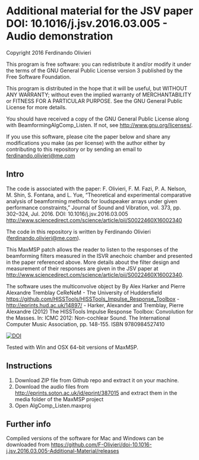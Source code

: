 # Additional material for the JSV paper DOI: 10.1016/j.jsv.2016.03.005 - Audio demonstration

Copyright 2016 Ferdinando Olivieri

This program is free software: you can redistribute it and/or modify it under the terms of the GNU General Public License version 3 published by the Free Software Foundation. 

This program is distributed in the hope that it will be useful, but WITHOUT ANY WARRANTY; without even the implied warranty of MERCHANTABILITY or FITNESS FOR A PARTICULAR PURPOSE.  See the GNU General Public License for more details.

You should have received a copy of the GNU General Public License along with BeamformingAlgComp_Listen. If not, see <http://www.gnu.org/licenses/>.

If you use this software, please cite the paper below and share any modifications you make (as per license) with the author either by contributing to this repository or by sending an email to ferdinando.olivieri@me.com

## Intro
The code is associated with the paper:
F. Olivieri, F. M. Fazi, P. A. Nelson, M. Shin, S. Fontana, and L. Yue, “Theoretical and experimental comparative analysis of beamforming methods for loudspeaker arrays under given performance constraints,” Journal of Sound and Vibration, vol. 373, pp. 302–324, Jul. 2016. DOI: 10.1016/j.jsv.2016.03.005 <http://www.sciencedirect.com/science/article/pii/S0022460X16002340>

The code in this repository is written by Ferdinando Olivieri (ferdinando.olivieri@me.com). 

This MaxMSP patch allows the reader to listen to the responses of the beamforming filters measured in the ISVR anechoic chamber and presented in the paper referenced above. More details about the filter design and measurement of their responses are given in the JSV paper at <http://www.sciencedirect.com/science/article/pii/S0022460X16002340>.

The software uses the multiconvolve object by By Alex Harker and Pierre Alexandre Tremblay CeReNeM - The University of Huddersfield
https://github.com/HISSTools/HISSTools_Impulse_Response_Toolbox - http://eprints.hud.ac.uk/14897/ - 
Harker, Alexander and Tremblay, Pierre Alexandre (2012) The HISSTools Impulse Response Toolbox: Convolution for the Masses. In: ICMC 2012: Non-cochlear Sound. The International Computer Music Association, pp. 148-155. ISBN 9780984527410

[![DOI](https://zenodo.org/badge/20316/F-Olivieri/BeamformingAlgComp_Listen.svg)](https://zenodo.org/badge/latestdoi/20316/F-Olivieri/BeamformingAlgComp_Listen)

Tested with Win and OSX 64-bit versions of MaxMSP.

## Instructions
1. Download ZIP file from Github repo and extract it on your machine.
2. Download the audio files from http://eprints.soton.ac.uk/id/eprint/387015 and extract them in the media folder of the MaxMSP project
3. Open AlgComp_Listen.maxproj

## Further info
Compiled versions of the software for Mac and Windows can be downloaded from <https://github.com/F-Olivieri/doi-10.1016-j.jsv.2016.03.005-Additional-Material/releases>
